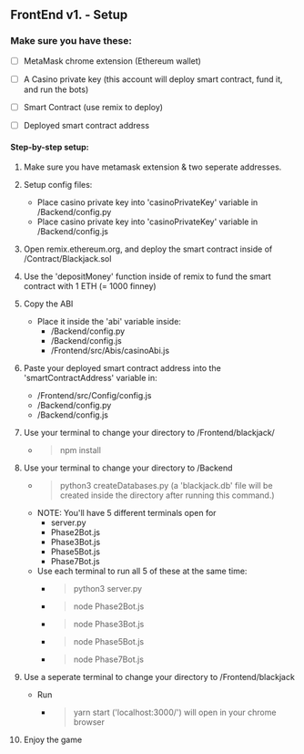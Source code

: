 ## FrontEnd v1. - Setup


### Make sure you have these:
 
 - [ ] MetaMask chrome extension (Ethereum wallet)
 - [ ] A Casino private key (this account will deploy smart contract, fund it, and run the bots)
 - [ ] Smart Contract (use remix to deploy)
 - [ ] Deployed smart contract address


#### Step-by-step setup:

1. Make sure you have metamask extension & two seperate addresses.
2. Setup config files:
     - Place casino private key into 'casinoPrivateKey' variable in /Backend/config.py
     - Place casino private key into 'casinoPrivateKey' variable in /Backend/config.js
3. Open remix.ethereum.org, and deploy the smart contract inside of /Contract/Blackjack.sol
4. Use the 'depositMoney' function inside of remix to fund the smart contract with 1 ETH (= 1000 finney)
4. Copy the ABI
     - Place it inside the 'abi' variable inside:
          - /Backend/config.py
          - /Backend/config.js
          - /Frontend/src/Abis/casinoAbi.js

5. Paste your deployed smart contract address into the 'smartContractAddress' variable in:
     - /Frontend/src/Config/config.js
     - /Backend/config.py
     - /Backend/config.js

6. Use your terminal to change your directory to /Frontend/blackjack/
     - > npm install
7. Use your terminal to change your directory to /Backend
     - > python3 createDatabases.py (a 'blackjack.db' file will be created inside the directory after running this command.)
     -  NOTE: You'll have 5 different terminals open for
          - server.py
          - Phase2Bot.js
          - Phase3Bot.js
          - Phase5Bot.js
          - Phase7Bot.js
     - Use each terminal to run all 5 of these at the same time:
          - > python3 server.py
          - > node Phase2Bot.js
          - > node Phase3Bot.js
          - > node Phase5Bot.js
          - > node Phase7Bot.js
8. Use a seperate terminal to change your directory to /Frontend/blackjack
     - Run 
          - > yarn start ('localhost:3000/') will open in your chrome browser

9. Enjoy the game
     



